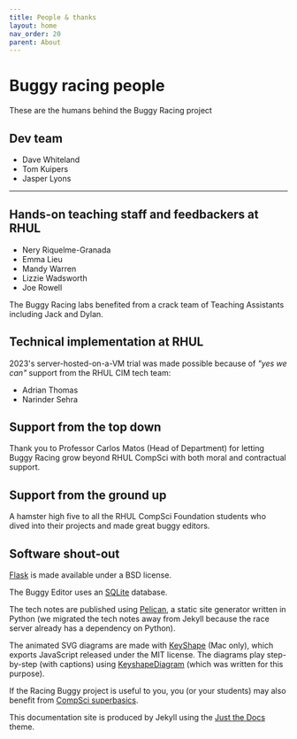 ```yaml
---
title: People & thanks
layout: home
nav_order: 20
parent: About
---
```



# Buggy racing people

These are the humans behind the Buggy Racing project


## Dev team

* Dave Whiteland
* Tom Kuipers
* Jasper Lyons

---

## Hands-on teaching staff and feedbackers at RHUL

* Nery Riquelme-Granada
* Emma Lieu
* Mandy Warren
* Lizzie Wadsworth
* Joe Rowell

The Buggy Racing labs benefited from a crack team of Teaching Assistants
including Jack and Dylan.

## Technical implementation at RHUL
2023's server-hosted-on-a-VM trial was made possible because of 
_"yes we can"_ support from the RHUL CIM tech team:

* Adrian Thomas
* Narinder Sehra


## Support from the top down

Thank you to Professor Carlos Matos (Head of Department) for letting Buggy
Racing grow beyond RHUL CompSci with both moral and contractual support.

## Support from the ground up

A hamster high five to all the RHUL CompSci Foundation students who dived into
their projects and made great buggy editors.


## Software shout-out

[Flask](https://palletsprojects.com/p/flask/) is made available under a BSD
license.

The Buggy Editor uses an [SQLite](https://www.sqlite.org/index.html) database.

The tech notes are published using [Pelican](https://getpelican.com), a static
site generator written in Python (we migrated the tech notes away from Jekyll
because the race server already has a dependency on Python).

The animated SVG diagrams are made with
[KeyShape](https://www.keyshapeapp.com) (Mac only), which exports JavaScript
released under the MIT license. The diagrams play step-by-step (with captions)
using [KeyshapeDiagram](https://davewhiteland.github.io/keyshape-diagram/docs)
(which was written for this purpose).

If the Racing Buggy project is useful to you, you (or your students) may also
benefit from [CompSci superbasics](https://superbasics.beholder.uk/).

This documentation site is produced by Jekyll using the 
[Just the Docs](https://just-the-docs.com) theme.

